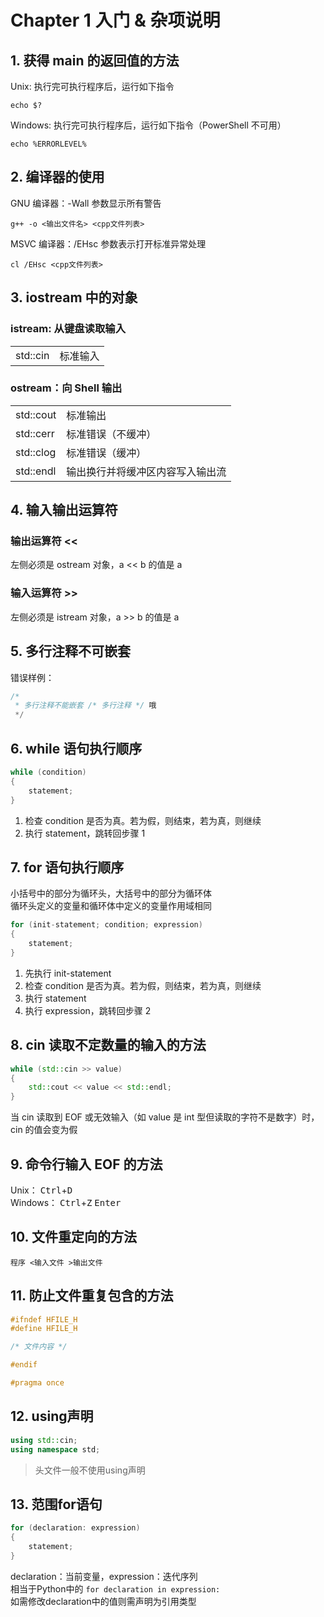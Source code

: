 # Chapter 1 入门 & 杂项说明

## 1. 获得 main 的返回值的方法

Unix: 执行完可执行程序后，运行如下指令

```Shell
echo $?
```

Windows: 执行完可执行程序后，运行如下指令（PowerShell 不可用）

```Shell
echo %ERRORLEVEL%
```

## 2. 编译器的使用

GNU 编译器：-Wall 参数显示所有警告

```Shell
g++ -o <输出文件名> <cpp文件列表>
```

MSVC 编译器：/EHsc 参数表示打开标准异常处理

```Shell
cl /EHsc <cpp文件列表>
```

## 3. iostream 中的对象

### istream: 从键盘读取输入

|          |          |
| :------- | :------- |
| std::cin | 标准输入 |

### ostream：向 Shell 输出

|           |                                |
| :-------- | :------------------------------|
| std::cout | 标准输出                        |
| std::cerr | 标准错误（不缓冲）              |
| std::clog | 标准错误（缓冲）                |
| std::endl | 输出换行并将缓冲区内容写入输出流 |

## 4. 输入输出运算符

### 输出运算符 <<

左侧必须是 ostream 对象，a << b 的值是 a

### 输入运算符 >>

左侧必须是 istream 对象，a >> b 的值是 a

## 5. 多行注释不可嵌套

错误样例：

```C++
/*
 * 多行注释不能嵌套 /* 多行注释 */ 哦
 */
```

## 6. while 语句执行顺序

```C++
while (condition) 
{
    statement;
}
```

1. 检查 condition 是否为真。若为假，则结束，若为真，则继续
2. 执行 statement，跳转回步骤 1

## 7. for 语句执行顺序

小括号中的部分为循环头，大括号中的部分为循环体  
循环头定义的变量和循环体中定义的变量作用域相同

```C++
for (init-statement; condition; expression) 
{
    statement;
}
```

1. 先执行 init-statement
2. 检查 condition 是否为真。若为假，则结束，若为真，则继续
3. 执行 statement
4. 执行 expression，跳转回步骤 2

## 8. cin 读取不定数量的输入的方法

```C++
while (std::cin >> value) 
{
    std::cout << value << std::endl;
}
```

当 cin 读取到 EOF 或无效输入（如 value 是 int 型但读取的字符不是数字）时，cin 的值会变为假

## 9. 命令行输入 EOF 的方法

Unix： <kbd>Ctrl</kbd>+<kbd>D</kbd>  
Windows： <kbd>Ctrl</kbd>+<kbd>Z</kbd> <kbd>Enter</kbd>

## 10. 文件重定向的方法

```Shell
程序 <输入文件 >输出文件
```

## 11. 防止文件重复包含的方法

```C++
#ifndef HFILE_H
#define HFILE_H

/* 文件内容 */

#endif
```

```C++
#pragma once
```

## 12. using声明

```C++
using std::cin;
using namespace std;
```

> 头文件一般不使用using声明

## 13. 范围for语句

```C++
for (declaration: expression) 
{
    statement;
}
```

declaration：当前变量，expression：迭代序列  
相当于Python中的 `for declaration in expression:`  
如需修改declaration中的值则需声明为引用类型  
